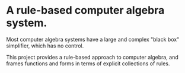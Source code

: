 # A rule-based computer algebra system.

Most computer algebra systems have a large and complex "black box" simplifier, which has no control.

This project provides a rule-based approach to computer algebra, and frames functions and forms in terms of explicit collections of rules.

